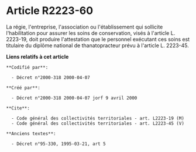# Article R2223-60

La régie, l'entreprise, l'association ou l'établissement qui sollicite l'habilitation pour assurer les soins de conservation,
visés à l'article L. 2223-19, doit produire l'attestation que le personnel exécutant ces soins est titulaire du diplôme
national de thanatopracteur prévu à l'article L. 2223-45.

**Liens relatifs à cet article**

	**Codifié par**:

	  - Décret n°2000-318 2000-04-07

	**Créé par**:

	  - Décret n°2000-318 2000-04-07 jorf 9 avril 2000

	**Cite**:

	  - Code général des collectivités territoriales - art. L2223-19 (M)
	  - Code général des collectivités territoriales - art. L2223-45 (V)

	**Anciens textes**:

	  - Décret n°95-330, 1995-03-21, art 5
